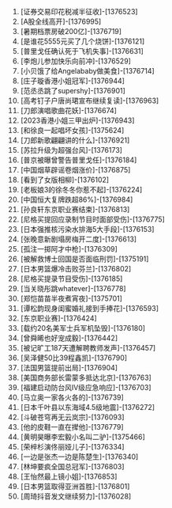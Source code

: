 
1. [证券交易印花税减半征收]-[1376523]
1. [A股全线高开]-[1376995]
1. [暑期档票房破200亿]-[1376719]
1. [是谁花5555元买了几个烧饼]-[1376121]
1. [普里戈任确认死于飞机失事]-[1376631]
1. [李炮儿参加快乐向前冲]-[1376529]
1. [小贝饿了给Angelababy做美食]-[1376714]
1. [庄子璇香港小姐冠军]-[1376944]
1. [范丞丞跳了supershy]-[1376901]
1. [高考钉子户唐尚珺宣布继续复读]-[1376963]
1. [刀郎演唱歌曲花妖]-[1376674]
1. [2023香港小姐三甲出炉]-[1376943]
1. [和徐良一起唱坏女孩]-[1375624]
1. [刀郎新歌翩翩讲的什么]-[1376921]
1. [苏拉升级为超强台风]-[1376173]
1. [普京被曝曾警告普里戈任]-[1376184]
1. [中国烟草辟谣卷烟涨价]-[1376875]
1. [看到了女版相柳]-[1376102]
1. [老板娘3的徐冬冬你惹不起]-[1376224]
1. [中国恒大复牌跌超86%]-[1376984]
1. [孙良轩东京职业赛结束]-[1376813]
1. [尼格买提回应录制节目时面部受伤]-[1376775]
1. [日本强推核污染水排海5大手段]-[1376153]
1. [张晚意新剧塌房梅开二度]-[1376613]
1. [孤注一掷阿才中枪]-[1376309]
1. [被解救博士回国是否面临刑罚]-[1375191]
1. [日本男篮爆冷击败芬兰]-[1376802]
1. [尼格买提录节目受伤]-[1376185]
1. [当关晓彤跳whatever]-[1376778]
1. [郑恺苗苗半夜煮宵夜]-[1375701]
1. [谭松韵现身闺蜜婚礼接到手捧花]-[1376593]
1. [东京职业赛]-[1376424]
1. [载约20名美军士兵军机坠毁]-[1376180]
1. [曾舜晞也好宠成毅]-[1376442]
1. [被记旷工187天遭解聘教师发声]-[1376457]
1. [吴泽健50比39程鑫凯]-[1376790]
1. [法国男篮提前出局]-[1376904]
1. [美国商务部长雷蒙多抵达北京]-[1376763]
1. [福建启动防台风Ⅳ级应急响应]-[1376703]
1. [马立奥一家各火各的]-[1376739]
1. [日本千叶县以东海域4.5级地震]-[1376272]
1. [斗破苍穹再无云岚宗]-[1376093]
1. [他的皮鞋一直在撵他]-[1376779]
1. [黄明昊曝李宏毅小名叫二驴]-[1375466]
1. [荣梓杉演佟丽娅儿子]-[1376334]
1. [一边是张杰一边是陈楚生]-[1376340]
1. [林坤要疯全国总冠军]-[1376803]
1. [王怡然最上镜小姐]-[1376853]
1. [日本男篮取得亚洲首胜]-[1376801]
1. [周琦抖音发文继续努力]-[1376028]